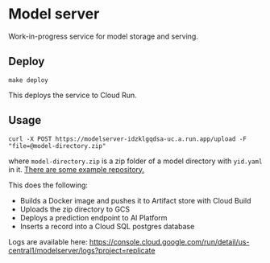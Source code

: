 # Model server

Work-in-progress service for model storage and serving.

## Deploy

```
make deploy
```

This deploys the service to Cloud Run.

## Usage

```
curl -X POST https://modelserver-idzklgqdsa-uc.a.run.app/upload -F "file=@model-directory.zip"
```

where `model-directory.zip` is a zip folder of a model directory with `yid.yaml` in it. [There are some example repository.](https://github.com/replicate/example-models)

This does the following:
* Builds a Docker image and pushes it to Artifact store with Cloud Build
* Uploads the zip directory to GCS
* Deploys a prediction endpoint to AI Platform
* Inserts a record into a Cloud SQL postgres database

Logs are available here: https://console.cloud.google.com/run/detail/us-central1/modelserver/logs?project=replicate
